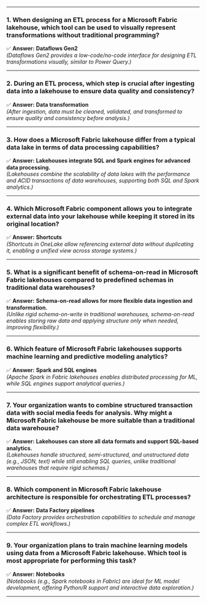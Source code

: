 
---
### **1. When designing an ETL process for a Microsoft Fabric lakehouse, which tool can be used to visually represent transformations without traditional programming?**  

✅ **Answer:** **Dataflows Gen2**  
*(Dataflows Gen2 provides a low-code/no-code interface for designing ETL transformations visually, similar to Power Query.)*  

---
### **2. During an ETL process, which step is crucial after ingesting data into a lakehouse to ensure data quality and consistency?**  

✅ **Answer:** **Data transformation**  
*(After ingestion, data must be cleaned, validated, and transformed to ensure quality and consistency before analysis.)*  

---
### **3. How does a Microsoft Fabric lakehouse differ from a typical data lake in terms of data processing capabilities?**  

✅ **Answer:** **Lakehouses integrate SQL and Spark engines for advanced data processing.**  
*(Lakehouses combine the scalability of data lakes with the performance and ACID transactions of data warehouses, supporting both SQL and Spark analytics.)*  

---
### **4. Which Microsoft Fabric component allows you to integrate external data into your lakehouse while keeping it stored in its original location?**  

✅ **Answer:** **Shortcuts**  
*(Shortcuts in OneLake allow referencing external data without duplicating it, enabling a unified view across storage systems.)*  

---
### **5. What is a significant benefit of schema-on-read in Microsoft Fabric lakehouses compared to predefined schemas in traditional data warehouses?**  

✅ **Answer:** **Schema-on-read allows for more flexible data ingestion and transformation.**  
*(Unlike rigid schema-on-write in traditional warehouses, schema-on-read enables storing raw data and applying structure only when needed, improving flexibility.)*  

---
### **6. Which feature of Microsoft Fabric lakehouses supports machine learning and predictive modeling analytics?**  

✅ **Answer:** **Spark and SQL engines**  
*(Apache Spark in Fabric lakehouses enables distributed processing for ML, while SQL engines support analytical queries.)*  

---
### **7. Your organization wants to combine structured transaction data with social media feeds for analysis. Why might a Microsoft Fabric lakehouse be more suitable than a traditional data warehouse?**  

✅ **Answer:** **Lakehouses can store all data formats and support SQL-based analytics.**  
*(Lakehouses handle structured, semi-structured, and unstructured data (e.g., JSON, text) while still enabling SQL queries, unlike traditional warehouses that require rigid schemas.)*  

---
### **8. Which component in Microsoft Fabric lakehouse architecture is responsible for orchestrating ETL processes?**  

✅ **Answer:** **Data Factory pipelines**  
*(Data Factory provides orchestration capabilities to schedule and manage complex ETL workflows.)*  

---
### **9. Your organization plans to train machine learning models using data from a Microsoft Fabric lakehouse. Which tool is most appropriate for performing this task?**  

✅ **Answer:** **Notebooks**  
*(Notebooks (e.g., Spark notebooks in Fabric) are ideal for ML model development, offering Python/R support and interactive data exploration.)*  

---

